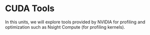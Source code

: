 # CUDA Tools

In this units, we will explore tools provided by NVIDIA for profiling and optimization such as Nsight Compute (for profiling kernels).